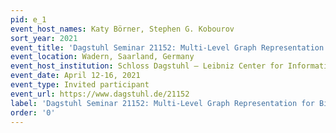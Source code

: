 ```yaml
---
pid: e_1
event_host_names: Katy Börner, Stephen G. Kobourov
sort_year: 2021
event_title: 'Dagstuhl Seminar 21152: Multi-Level Graph Representation for Big Data Arising in Science Mapping'
event_location: Wadern, Saarland, Germany
event_host_institution: Schloss Dagstuhl – Leibniz Center for Informatics
event_date: April 12-16, 2021
event_type: Invited participant
event_url: https://www.dagstuhl.de/21152
label: 'Dagstuhl Seminar 21152: Multi-Level Graph Representation for Big Data Arising in Science Mapping'
order: '0'
---
```

